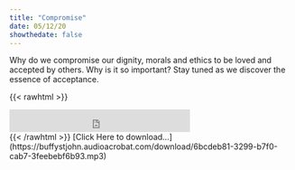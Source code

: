 ```yaml
---
title: "Compromise"
date: 05/12/20
showthedate: false
---
```


Why do we compromise our dignity, morals and ethics to be loved and accepted by others. Why is it so important? Stay tuned as we discover the essence of acceptance.
<!--more-->
{{< rawhtml >}}
<iframe width='320px' height='40px' src='http://www.audioacrobat.com/tplay/Bf86cedab8f5cf2b96433e011dddce449Nh0vFTYGJjkqCxxeRWpealBUVVVJSBYEPUgSeDZ+UFA' frameBorder='0'></iframe><br>
{{< /rawhtml >}}
[Click Here to download&hellip;](https://buffystjohn.audioacrobat.com/download/6bcdeb81-3299-b7f0-cab7-3feebebf6b93.mp3)